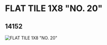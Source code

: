 # FLAT TILE 1X8 "NO. 20"
## 14152
![FLAT TILE 1X8 "NO. 20"](https://lc-www-live-s.legocdn.com/media/bricks/5/2/6036556.jpg)